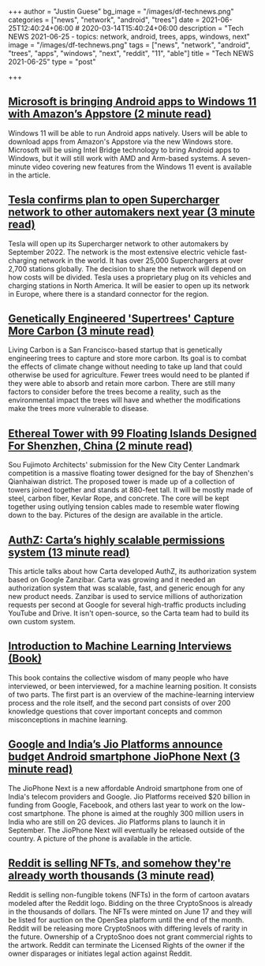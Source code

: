 +++
author = "Justin Guese"
bg_image = "/images/df-technews.png"
categories = ["news", "network", "android", "trees"]
date = 2021-06-25T12:40:24+06:00 # 2020-03-14T15:40:24+06:00
description = "Tech NEWS 2021-06-25 - topics: network, android, trees, apps, windows, next"
image = "/images/df-technews.png"
tags = ["news", "network", "android", "trees", "apps", "windows", "next", "reddit", "11", "able"]
title = "Tech NEWS 2021-06-25"
type = "post"

+++

## [Microsoft is bringing Android apps to Windows 11 with Amazon’s Appstore (2 minute read)](https://www.theverge.com/2021/6/24/22548428/microsoft-windows-11-android-apps-support-amazon-store?scrolla=5eb6d68b7fedc32c19ef33b4)

Windows 11 will be able to run Android apps natively. Users will be able to download apps from Amazon's Appstore via the new Windows store. Microsoft will be using Intel Bridge technology to bring Android apps to Windows, but it will still work with AMD and Arm-based systems. A seven-minute video covering new features from the Windows 11 event is available in the article.

## [Tesla confirms plan to open Supercharger network to other automakers next year (3 minute read)](https://electrek.co/2021/06/24/tesla-confirms-plan-open-supercharger-network-other-automakers-next-year/)

Tesla will open up its Supercharger network to other automakers by September 2022. The network is the most extensive electric vehicle fast-charging network in the world. It has over 25,000 Superchargers at over 2,700 stations globally. The decision to share the network will depend on how costs will be divided. Tesla uses a proprietary plug on its vehicles and charging stations in North America. It will be easier to open up its network in Europe, where there is a standard connector for the region.

## [Genetically Engineered 'Supertrees' Capture More Carbon (3 minute read)](https://interestingengineering.com/genetically-engineered-supertrees-capture-more-carbon)

Living Carbon is a San Francisco-based startup that is genetically engineering trees to capture and store more carbon. Its goal is to combat the effects of climate change without needing to take up land that could otherwise be used for agriculture. Fewer trees would need to be planted if they were able to absorb and retain more carbon. There are still many factors to consider before the trees become a reality, such as the environmental impact the trees will have and whether the modifications make the trees more vulnerable to disease.

## [Ethereal Tower with 99 Floating Islands Designed For Shenzhen, China (2 minute read)](https://interestingengineering.com/ethereal-tower-with-99-floating-islands-designed-for-shenzhen-china)

Sou Fujimoto Architects' submission for the New City Center Landmark competition is a massive floating tower designed for the bay of Shenzhen's Qianhaiwan district. The proposed tower is made up of a collection of towers joined together and stands at 880-feet tall. It will be mostly made of steel, carbon fiber, Kevlar Rope, and concrete. The core will be kept together using outlying tension cables made to resemble water flowing down to the bay. Pictures of the design are available in the article.

## [AuthZ: Carta’s highly scalable permissions system (13 minute read)](https://medium.com/building-carta/authz-cartas-highly-scalable-permissions-system-782a7f2c840f)

This article talks about how Carta developed AuthZ, its authorization system based on Google Zanzibar. Carta was growing and it needed an authorization system that was scalable, fast, and generic enough for any new product needs. Zanzibar is used to service millions of authorization requests per second at Google for several high-traffic products including YouTube and Drive. It isn't open-source, so the Carta team had to build its own custom system.

## [Introduction to Machine Learning Interviews (Book)](https://github.com/chiphuyen/ml-interviews-book)

This book contains the collective wisdom of many people who have interviewed, or been interviewed, for a machine learning position. It consists of two parts. The first part is an overview of the machine-learning interview process and the role itself, and the second part consists of over 200 knowledge questions that cover important concepts and common misconceptions in machine learning.

## [Google and India’s Jio Platforms announce budget Android smartphone JioPhone Next (3 minute read)](https://techcrunch.com/2021/06/24/google-and-jio-platforms-announce-worlds-cheapest-smartphone-jiophone-next/)

The JioPhone Next is a new affordable Android smartphone from one of India's telecom providers and Google. Jio Platforms received $20 billion in funding from Google, Facebook, and others last year to work on the low-cost smartphone. The phone is aimed at the roughly 300 million users in India who are still on 2G devices. Jio Platforms plans to launch it in September. The JioPhone Next will eventually be released outside of the country. A picture of the phone is available in the article.

## [Reddit is selling NFTs, and somehow they're already worth thousands (3 minute read)](https://mashable.com/article/-reddit-sells-nft-cryptosnoos)

Reddit is selling non-fungible tokens (NFTs) in the form of cartoon avatars modeled after the Reddit logo. Bidding on the three CryptoSnoos is already in the thousands of dollars. The NFTs were minted on June 17 and they will be listed for auction on the OpenSea platform until the end of the month. Reddit will be releasing more CryptoSnoos with differing levels of rarity in the future. Ownership of a CryptoSnoo does not grant commercial rights to the artwork. Reddit can terminate the Licensed Rights of the owner if the owner disparages or initiates legal action against Reddit.

